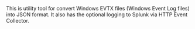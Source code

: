 This is utility tool for convert Windows EVTX files (Windows Event Log files) into JSON format. It also has the optional logging to Splunk via HTTP Event Collector.
